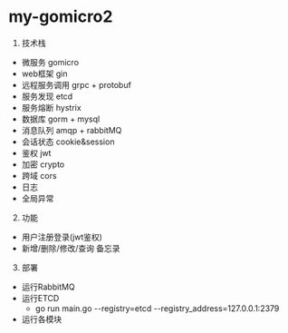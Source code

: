 # my-gomicro2

1. 技术栈
- 微服务 gomicro
- web框架 gin
- 远程服务调用 grpc + protobuf
- 服务发现 etcd
- 服务熔断 hystrix
- 数据库 gorm + mysql
- 消息队列 amqp + rabbitMQ
- 会话状态 cookie&session
- 鉴权 jwt
- 加密 crypto
- 跨域 cors
- 日志
- 全局异常

2. 功能
- 用户注册登录(jwt鉴权)
- 新增/删除/修改/查询 备忘录

3. 部署
- 运行RabbitMQ
- 运行ETCD
    - go run main.go --registry=etcd --registry_address=127.0.0.1:2379
- 运行各模块